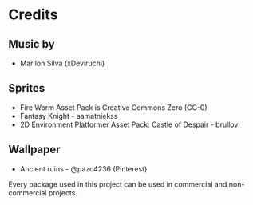 # Credits

## Music by

- Marllon Silva (xDeviruchi)

## Sprites

- Fire Worm Asset Pack is Creative Commons Zero (CC-0)
- Fantasy Knight - aamatniekss
- 2D Environment Platformer Asset Pack: Castle of Despair - brullov

## Wallpaper

- Ancient ruins - @pazc4236 (Pinterest)

Every package used in this project can be used in commercial and non-commercial projects.